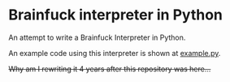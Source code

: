 # Brainfuck interpreter in Python
An attempt to write a Brainfuck Interpreter in Python.

An example code using this interpreter is shown at [example.py](example.py).

<del>Why am I rewriting it 4 years after this repository was here...</del>
